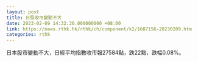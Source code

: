 ```yaml
---
layout: post
title: 日股收市變動不大
date: 2023-02-09 14:32:30.000000000 +08:00
link: https://news.rthk.hk/rthk/ch/component/k2/1687156-20230209.htm
categories: rthk
---
```


日本股市變動不大，日經平均指數收市報27584點，跌22點，跌幅0.08%。
